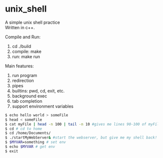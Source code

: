 # unix_shell
A simple unix shell practice  
Written in c++.

Compile and Run:

1. cd ./build
2. compile: make
3. run: make run


Main features:
1. run program
2. redirection
3. pipes
4. builtins: pwd, cd, exit, etc. 
5. background exec
6. tab completion
7. support environment variables

```bash
$ echo hello world > someFile
$ head < someFile
$ cat myFile | head -n 100 | tail -n 10 #gives me lines 90-100 of myFile
$ cd # cd to home
$ cd /home/Documents/
$ ./startMyWebServer& #start the webserver, but give me my shell back!
$ $MYVAR=something # set env
$ echo $MYVAR # get env
$ exit
```